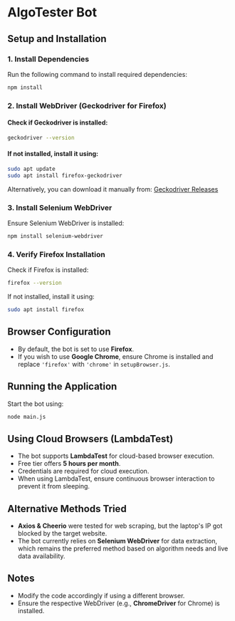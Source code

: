 # AlgoTester Bot

## Setup and Installation

### 1. Install Dependencies
Run the following command to install required dependencies:
```sh
npm install
```

### 2. Install WebDriver (Geckodriver for Firefox)
#### Check if Geckodriver is installed:
```sh
geckodriver --version
```
#### If not installed, install it using:
```sh
sudo apt update
sudo apt install firefox-geckodriver
```
Alternatively, you can download it manually from:
[Geckodriver Releases](https://github.com/mozilla/geckodriver/releases)

### 3. Install Selenium WebDriver
Ensure Selenium WebDriver is installed:
```sh
npm install selenium-webdriver
```

### 4. Verify Firefox Installation
Check if Firefox is installed:
```sh
firefox --version
```
If not installed, install it using:
```sh
sudo apt install firefox
```

## Browser Configuration
- By default, the bot is set to use **Firefox**.
- If you wish to use **Google Chrome**, ensure Chrome is installed and replace `'firefox'` with `'chrome'` in `setupBrowser.js`.

## Running the Application
Start the bot using:
```sh
node main.js
```

## Using Cloud Browsers (LambdaTest)
- The bot supports **LambdaTest** for cloud-based browser execution.
- Free tier offers **5 hours per month**.
- Credentials are required for cloud execution.
- When using LambdaTest, ensure continuous browser interaction to prevent it from sleeping.

## Alternative Methods Tried
- **Axios & Cheerio** were tested for web scraping, but the laptop's IP got blocked by the target website.
- The bot currently relies on **Selenium WebDriver** for data extraction, which remains the preferred method based on algorithm needs and live data availability.

## Notes
- Modify the code accordingly if using a different browser.
- Ensure the respective WebDriver (e.g., **ChromeDriver** for Chrome) is installed.

